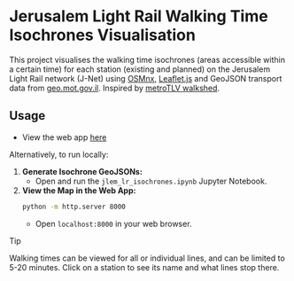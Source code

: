 # Jerusalem Light Rail Walking Time Isochrones Visualisation
This project visualises the walking time isochrones (areas accessible within a certain time) for each station (existing and planned) on the Jerusalem Light Rail network (J-Net) using [OSMnx](https://github.com/gboeing/osmnx), [Leaflet.js](https://github.com/Leaflet/Leaflet) and GeoJSON transport data from [geo.mot.gov.il](geo.mot.gov.il). Inspired by [metroTLV walkshed](https://github.com/elad661/metroTLV_walkshed).


## Usage

- View the web app [here](https://omgaler.github.io/JNet-Walking-Map/)

Alternatively, to run locally:
1. **Generate Isochrone GeoJSONs:**
    - Open and run the `jlem_lr_isochrones.ipynb` Jupyter Notebook.
2. **View the Map in the Web App:**
    ```bash
    python -m http.server 8000
    ```
    - Open `localhost:8000` in your web browser.

> [!TIP]
Walking times can be viewed for all or individual lines, and can be limited to 5-20 minutes. Click on a station to see its name and what lines stop there. 
